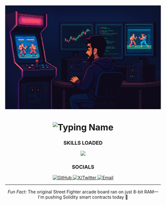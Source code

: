 <p align="center">
  <img src="./retro.png" width="600" alt="Retro Arcade Coder Banner"/>
</p>

<h1 align="center">
  <img src="https://readme-typing-svg.herokuapp.com?font=Press+Start+2P&size=20&pause=1500&color=00FFAA&center=true&width=500&lines=Hi%2C+I+%27m+Praharsh!;Solidity+Dev+%7C+Game+Dev+%7C+Frontend" alt="Typing Name"/>
</h1>

<h3 align="center">SKILLS LOADED</h3>
<p align="center">
  <img src="https://skillicons.dev/icons?i=solidity,unity,react,ts,js,threejs&theme=dark&perline=6" />
</p>

<h3 align="center">SOCIALS</h3>
<p align="center">
  <a href="https://github.com/DusaPraharsh">
    <img src="https://yourcdn.com/btn_github.gif" alt="GitHub" width="80"/>
  </a>
  <a href="https://x.com/dusapraharsh">
    <img src="https://yourcdn.com/btn_twitter.gif" alt="X/Twitter" width="80"/>
  </a>
  <a href="mailto:youremail@example.com">
    <img src="https://yourcdn.com/btn_email.gif" alt="Email" width="80"/>
  </a>
</p>

---

<p align="center">
  <em>Fun Fact:</em> The original Street Fighter arcade board ran on just 8-bit RAM—I'm pushing Solidity smart contracts today 🚀
</p>
